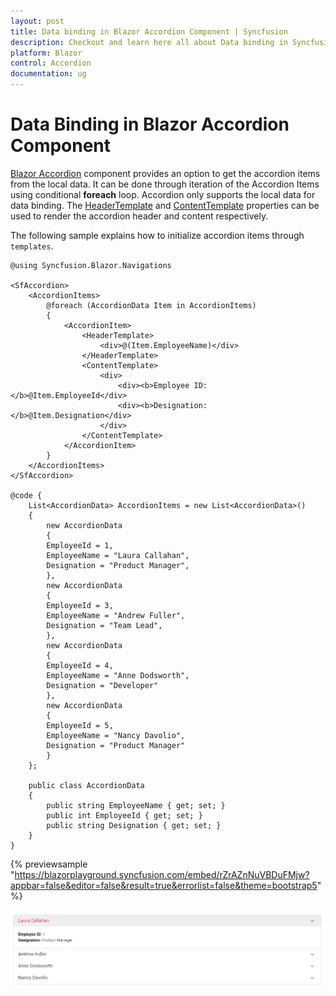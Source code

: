 ```yaml
---
layout: post
title: Data binding in Blazor Accordion Component | Syncfusion
description: Checkout and learn here all about Data binding in Syncfusion Blazor Accordion component and much more.
platform: Blazor
control: Accordion
documentation: ug
---
```


# Data Binding in Blazor Accordion Component

[Blazor Accordion](https://www.syncfusion.com/blazor-components/blazor-accordion) component provides an option to get the accordion items from the local data. It can be done through iteration of the Accordion Items using conditional **foreach** loop. Accordion only supports the local data for data binding. The [HeaderTemplate](https://help.syncfusion.com/cr/blazor/Syncfusion.Blazor.Navigations.AccordionItem.html#Syncfusion_Blazor_Navigations_AccordionItem_HeaderTemplate) and [ContentTemplate](https://help.syncfusion.com/cr/blazor/Syncfusion.Blazor.Navigations.AccordionItem.html#Syncfusion_Blazor_Navigations_AccordionItem_ContentTemplate) properties can be used to render the accordion header and content respectively.

The following sample explains how to initialize accordion items through `templates`.

```cshtml
@using Syncfusion.Blazor.Navigations

<SfAccordion>
    <AccordionItems>
        @foreach (AccordionData Item in AccordionItems)
        {
            <AccordionItem>
                <HeaderTemplate>
                    <div>@(Item.EmployeeName)</div>
                </HeaderTemplate>
                <ContentTemplate>
                    <div>
                        <div><b>Employee ID: </b>@Item.EmployeeId</div>
                        <div><b>Designation: </b>@Item.Designation</div>
                    </div>
                </ContentTemplate>
            </AccordionItem>
        }
    </AccordionItems>
</SfAccordion>

@code {
    List<AccordionData> AccordionItems = new List<AccordionData>()
    {
        new AccordionData
        {
        EmployeeId = 1,
        EmployeeName = "Laura Callahan",
        Designation = "Product Manager",
        },
        new AccordionData
        {
        EmployeeId = 3,
        EmployeeName = "Andrew Fuller",
        Designation = "Team Lead",
        },
        new AccordionData
        {
        EmployeeId = 4,
        EmployeeName = "Anne Dodsworth",
        Designation = "Developer"
        },
        new AccordionData
        {
        EmployeeId = 5,
        EmployeeName = "Nancy Davolio",
        Designation = "Product Manager"
        }
    };

    public class AccordionData
    {
        public string EmployeeName { get; set; }
        public int EmployeeId { get; set; }
        public string Designation { get; set; }
    }
}
```
{% previewsample "https://blazorplayground.syncfusion.com/embed/rZrAZnNuVBDuFMjw?appbar=false&editor=false&result=true&errorlist=false&theme=bootstrap5" %}

![Blazor Accordion Data Binding](./images/blazor-accordion-data-binding.png)
